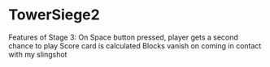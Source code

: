 # TowerSiege2

Features of Stage 3:
On Space button pressed, player gets a second chance to play
Score card is calculated
Blocks vanish on coming in contact with my slingshot
